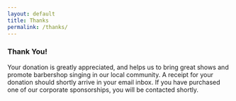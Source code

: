 ```yaml
---
layout: default
title: Thanks
permalink: /thanks/
---
```


### Thank You!

Your donation is greatly appreciated, and helps us to bring great shows and
promote barbershop singing in our local community. A receipt for your donation
should shortly arrive in your email inbox. If you have purchased one of our
corporate sponsorships, you will be contacted shortly.
